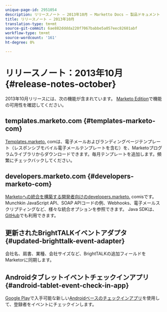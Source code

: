 ```yaml
---
unique-page-id: 2951054
description: リリースノート — 2013年10月 — Marketto Docs — 製品ドキュメント
title: リリースノート — 2013年10月
translation-type: tm+mt
source-git-commit: 6ae882dddda220f7067babbe5a057eec82601abf
workflow-type: tm+mt
source-wordcount: '161'
ht-degree: 0%

---
```



# リリースノート：2013年10月{#release-notes-october}

2013年10月リリースには、次の機能が含まれています。 [Marketo Edition](https://docs.marketo.com/display/docs/assets/pricing.php)で機能の可用性を確認してください。

## templates.marketo.com {#templates-marketo-com}

[Templates.marketo.](https://templates.marketo.com) comは、電子メールおよびランディングページテンプレート（レスポンシブモバイル電子メールテンプレートを含む）を、Marketoプログラムライブラリからダウンロードできます。毎月テンプレートを追加します。頻繁にチェックバックしてください。

## developers.marketo.com {#developers-marketo-com}

[Marketoへの統合を構築する開発者向けのdevelopers.marketo.](https://developers.marketo.com) comisです。Munchkin JavaScript API、SOAP APIコードの例、Webhooks、電子メールスクリプティングなど、様々な統合オプションを参照できます。 Java SDKは、[GitHub](https://github.com/Marketo/SOAP-API-Java-Client)でも利用できます。

## 更新されたBrightTALKイベントアダプタ{#updated-brighttalk-event-adapter}

会社名、肩書、業種、会社サイズなど、BrightTALKの追加フィールドをMarketorに同期します。

## Androidタブレットイベントチェックインアプリ{#android-tablet-event-check-in-app}

[Google Play](https://play.google.com/store/apps/details?id=com.marketo.eventcheckin&amp;hl=en)で入手可能な新しい[Androidベースのチェックインアプリ](../../product-docs/core-marketo-concepts/mobile-apps/event-check-in/check-people-into-your-event-from-your-tablet.md)を使用して、登録者をイベントにチェックインします。
